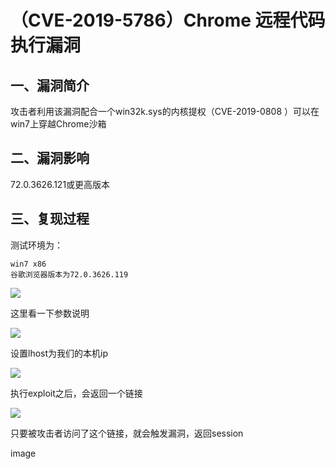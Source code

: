 （CVE-2019-5786）Chrome 远程代码执行漏洞
========================================

一、漏洞简介
------------

攻击者利用该漏洞配合一个win32k.sys的内核提权（CVE-2019-0808
）可以在win7上穿越Chrome沙箱

二、漏洞影响
------------

72.0.3626.121或更高版本

三、复现过程
------------

测试环境为：

    win7 x86
    谷歌浏览器版本为72.0.3626.119

![](resource/(CVE-2019-5786)Chrome远程代码执行漏洞/media/rId24.png)

这里看一下参数说明

![](resource/(CVE-2019-5786)Chrome远程代码执行漏洞/media/rId25.png)

设置lhost为我们的本机ip

![](resource/(CVE-2019-5786)Chrome远程代码执行漏洞/media/rId26.png)

执行exploit之后，会返回一个链接

![](resource/(CVE-2019-5786)Chrome远程代码执行漏洞/media/rId27.png)

只要被攻击者访问了这个链接，就会触发漏洞，返回session

image
